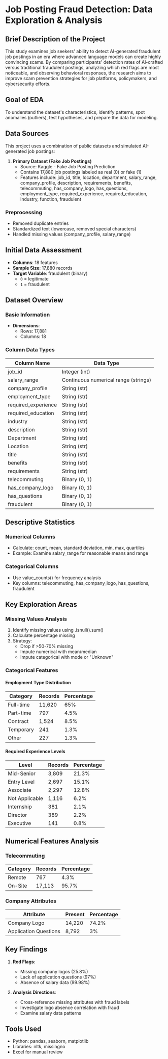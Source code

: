 # Job Posting Fraud Detection: Data Exploration & Analysis

## Brief Description of the Project

This study examines job seekers' ability to detect AI-generated fraudulent job
postings in an era where advanced language models can create highly convincing
scams. By comparing participants' detection rates of AI-crafted versus
traditional fraudulent postings, analyzing which red flags are most noticeable,
 and observing behavioral responses, the research aims to improve scam prevention
 strategies for job platforms, policymakers, and cybersecurity efforts.

## Goal of EDA

To understand the dataset's characteristics, identify patterns, spot anomalies
(outliers), test hypotheses, and prepare the data for modeling.

## Data Sources

This project uses a combination of public datasets and simulated AI-generated
 job postings:

1. **Primary Dataset (Fake Job Postings)**
   - Source: Kaggle - Fake Job Posting Prediction
   - Contains 17,880 job postings labeled as real (0) or fake (1)
   - Features include: job_id, title, location, department, salary_range,
   company_profile, description, requirements, benefits, telecommuting,
   has_company_logo, has_questions, employment_type, required_experience,
    required_education, industry, function, fraudulent

### Preprocessing

- Removed duplicate entries
- Standardized text (lowercase, removed special characters)
- Handled missing values (company_profile, salary_range)

## Initial Data Assessment

- **Columns**: 18 features
- **Sample Size**: 17,880 records
- **Target Variable**: fraudulent (binary)
  - `0` = legitimate
  - `1` = fraudulent

## Dataset Overview

### Basic Information

- **Dimensions**:
  - Rows: 17,881
  - Columns: 18

### Column Data Types

| Column Name            | Data Type                          |
|------------------------|------------------------------------|
| job_id                 | Integer (int)                      |
| salary_range           | Continuous numerical range (strings)|
| company_profile        | String (str)                       |
| employment_type        | String (str)                       |
| required_experience    | String (str)                       |
| required_education     | String (str)                       |
| industry               | String (str)                       |
| description            | String (str)                       |
| Department             | String (str)                       |
| Location               | String (str)                       |
| title                  | String (str)                       |
| benefits               | String (str)                       |
| requirements           | String (str)                       |
| telecommuting          | Binary (0, 1)                      |
| has_company_logo       | Binary (0, 1)                      |
| has_questions          | Binary (0, 1)                      |
| fraudulent             | Binary (0, 1)                      |

## Descriptive Statistics

### Numerical Columns

- Calculate: count, mean, standard deviation, min, max, quartiles
- Example: Examine salary_range for reasonable means and range

### Categorical Columns

- Use value_counts() for frequency analysis
- Key columns: telecommuting, has_company_logo, has_questions, fraudulent

## Key Exploration Areas

### Missing Values Analysis

1. Identify missing values using .isnull().sum()
2. Calculate percentage missing
3. Strategy:
   - Drop if >50-70% missing
   - Impute numerical with mean/median
   - Impute categorical with mode or "Unknown"

### Categorical Features

#### Employment Type Distribution

| Category     | Records | Percentage |
|--------------|---------|------------|
| Full-time    | 11,620  | 65%        |
| Part-time    | 797     | 4.5%       |
| Contract     | 1,524   | 8.5%       |
| Temporary    | 241     | 1.3%       |
| Other        | 227     | 1.3%       |

#### Required Experience Levels

| Level              | Records | Percentage |
|--------------------|---------|------------|
| Mid-Senior         | 3,809   | 21.3%      |
| Entry Level        | 2,697   | 15.1%      |
| Associate          | 2,297   | 12.8%      |
| Not Applicable     | 1,116   | 6.2%       |
| Internship         | 381     | 2.1%       |
| Director           | 389     | 2.2%       |
| Executive          | 141     | 0.8%       |

## Numerical Features Analysis

### Telecommuting

| Category   | Records | Percentage |
|------------|---------|------------|
| Remote     | 767     | 4.3%       |
| On-Site    | 17,113  | 95.7%      |

### Company Attributes

| Attribute          | Present | Percentage |
|--------------------|---------|------------|
| Company Logo       | 14,220  | 74.2%      |
| Application Questions | 8,792 | 3%        |

## Key Findings

1. **Red Flags**:
   - Missing company logos (25.8%)
   - Lack of application questions (97%)
   - Absence of salary data (99.98%)

2. **Analysis Directions**:
   - Cross-reference missing attributes with fraud labels
   - Investigate logo absence correlation with fraud
   - Examine salary data patterns

## Tools Used

- Python: pandas, seaborn, matplotlib
- Libraries: nltk, missingno
- Excel for manual review
